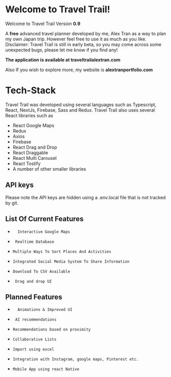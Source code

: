 # Welcome to Travel Trail!


Welcome to Travel Trail Version **0.9**

A **free** advanced travel planner developed by me, Alex Tran as a way to plan my own Japan trip. However feel free to use it as much as you like. Disclaimer: Travel Trail is still in early beta, so you may come across some unexpected bugs, please let me know if you find any!

**The application is available at traveltrailalextran.com**

Also If you wish to explore more, my website is **alextranportfolio.com**

# Tech-Stack

Travel Trail was developed using several languages such as Typescript, React, NextJs, Firebase, Sass and Redux. Travel Trail also uses several React libraries such as 

 - React Google Maps
 - Redux
 - Axios
 - Firebase
 - React Drag and Drop
 - React Draggable
 - React Multi Carousel
 - React Tostify
 - A number of other smaller libraries

## API keys

Please note the API keys are hidden using a .env.local file that is not tracked by git.

## List Of Current Features
 -       Interactive Google Maps
 -      Realtime Database
 -     Multiple Ways To Sort Places And Activities
 -	   Integrated Social Media System To Share Information
 -     Download To CSV Available
 -      Drag and drop UI

## Planned Features
 -       Animations & Improved UI
 -      AI recommendations
 -     Recommendations based on proximity
 -	   Collaborative Lists
 -     Import using excel
 -	   Integration with Instagram, google maps, Pinterest etc.
 -     Mobile App using react Native


